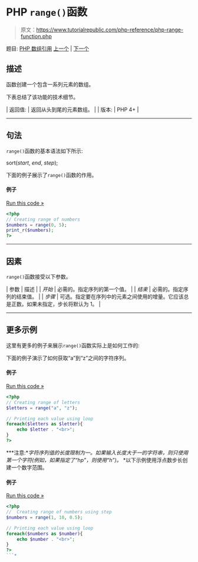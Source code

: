 # PHP `range()`函数

> 原文：<https://www.tutorialrepublic.com/php-reference/php-range-function.php>

题目: [PHP 数组引用](php-array-functions.php) [上一个](php-prev-function.php) | [下一个](php-reset-function.php)

## 描述

函数创建一个包含一系列元素的数组。

下表总结了该功能的技术细节。

| 返回值: | 返回从头到尾的元素数组。 |
| 版本: | PHP 4+ |

* * *

## 句法

`range()`函数的基本语法如下所示:

sort(*start*, *end*, *step*);

下面的例子展示了`range()`函数的作用。

#### 例子

[Run this code »](../codelab.php?topic=php&file=create-a-range-of-numbers "Run this code to view the output")

```php
<?php
// Creating range of numbers
$numbers = range(0, 5);
print_r($numbers);
?>
```

* * *

## 因素

`range()`函数接受以下参数。

| 参数 | 描述 |
| *开始* | 必需的。指定序列的第一个值。 |
| *结束* | 必需的。指定序列的结束值。 |
| *步骤* | 可选。指定要在序列中的元素之间使用的增量。它应该总是正数。如果未指定，步长将默认为 1。 |

* * *

## 更多示例

这里有更多的例子来展示`range()`函数实际上是如何工作的:

下面的例子演示了如何获取“a”到“z”之间的字符序列。

#### 例子

[Run this code »](../codelab.php?topic=php&file=create-a-range-of-alphabetical-characters "Run this code to view the output")

```php
<?php
// Creating range of letters
$letters = range("a", "z");

// Printing each value using loop
foreach($letters as $letter){
    echo $letter . "<br>";
}
?>
```

 ***注意:**字符序列值的长度限制为一。如果输入长度大于一的字符串，则只使用第一个字符(例如，如果指定了“hp”，则使用“h”)。*  *以下示例使用浮点数步长创建一个数字范围。

#### 例子

[Run this code »](../codelab.php?topic=php&file=create-a-range-of-numbers-using-step "Run this code to view the output")

```php
<?php
//  Creating range of numbers using step
$numbers = range(1, 10, 0.5);

// Printing each value using loop
foreach($numbers as $number){
    echo $number . "<br>";
}
?>
```*